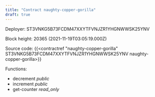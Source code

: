 ```yaml
---
title: "Contract naughty-copper-gorilla"
draft: true
---
```

Deployer: ST3VNKG5B73FCDM47XXYTFVNJZR1YHGNWWSK25YNV


 



Block height: 20365 (2021-11-19T03:05:19.000Z)

Source code: {{<contractref "naughty-copper-gorilla" ST3VNKG5B73FCDM47XXYTFVNJZR1YHGNWWSK25YNV naughty-copper-gorilla>}}

Functions:

* decrement _public_
* increment _public_
* get-counter _read_only_
